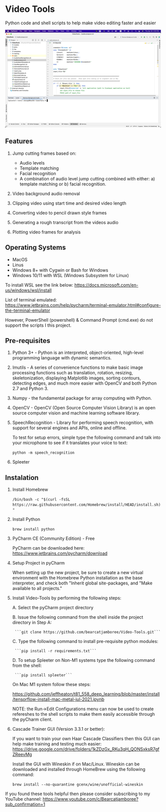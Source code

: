 # Video Tools
Python code and shell scripts to help make video editing faster and easier

<img src="media/screenshot.png" width="900">

## Features

1. Jump cutting frames based on:
    - Audio levels
    - Template matching
    - Facial recognition
    - A combination of audio level jump cutting combined with either: a) template matching or b) facial recognition.

2. Video background audio removal

3. Clipping video using start time and desired video length

4. Converting video to pencil drawn style frames

5. Generating a rough transcript from the videos audio

6. Plotting video frames for analysis
 
## Operating Systems

- MacOS
- Linus
- Windows 8+ with Cygwin or Bash for Windows
- Windows 10/11 with WSL (Windows Subsystem for Linux) 

To install WSL see the link below:
https://docs.microsoft.com/en-us/windows/wsl/install

List of terminal emulated:
https://www.jetbrains.com/help/pycharm/terminal-emulator.html#configure-the-terminal-emulator

However, PowerShell (powershell) & Command Prompt (cmd.exe) do not support the scripts I this project.

## Pre-requisites

1. Python 3+ - Python is an interpreted, object-oriented, high-level programming language with dynamic semantics.

2. Imutils - A series of convenience functions to make basic image processing functions such as translation, rotation, resizing, skeletonization, displaying Matplotlib images, sorting contours, detecting edges, and much more easier with OpenCV and both Python 2.7 and Python 3.

3. Numpy - the fundamental package for array computing with Python.

4. OpenCV - OpenCV (Open Source Computer Vision Library) is an open source computer vision and machine learning software library.

5. SpeechRecognition - Library for performing speech recognition, with support for several engines and APIs, online and offline.

    To test for setup errors, simple type the following command and talk into your microphone to see if it translates your voice to text:

    ```python -m speech_recognition```

6. Spleeter

## Instalation

1. Install Homebrew

    ```/bin/bash -c "$(curl -fsSL https://raw.githubusercontent.com/Homebrew/install/HEAD/install.sh)"```

2. Install Python

    ```brew install python```

3. PyCharm CE (Community Edition) - Free

    PyCharm can be downloaded here: https://www.jetbrains.com/pycharm/download

4. Setup Project in pyCharm

    When setting up the new project, be sure to create a new virtual environment with the Homebrew Python installation as the base interpreter, and check both "Inherit global site-packages, and "Make available to all projects."

5. Install Video-Tools by performing the following steps:

    A. Select the pyCharm project directory

    B. Issue the following command from the shell inside the project directory in Step A:

        ```git clone https://github.com/bearcatjamboree/Video-Tools.git```

    C. Type the following command to install pre-requisite python modules:

        ```pip install -r requirements.txt```
        
    D. To setup Spleeter on Non-M1 systems type the following command from the shell:
    
        ```pip install spleeter```

    On Mac M1 system follow these steps:

    https://github.com/jeffheaton/t81_558_deep_learning/blob/master/install/tensorflow-install-mac-metal-jul-2021.ipynb
    
    NOTE: the Run->Edit Configurations menu can now be used to create refereshes to the shell scripts to make them easily accessible through the pyCharm client.
    
6. Cascade Trainer GUI (Version 3.3.1 or better):

    If you want to train your own Haar Cascade Classifiers then this GUI can help make training and testing much easier:
    https://drive.google.com/drive/folders/1kZDzGx_RKu3qH_QONSxksR7gfZReevMg

    Install the GUI with Wineskin if on Mac/Linux.  Wineskin can be downloaded and installed through HomeBrew using the following command:

    ```brew install --no-quarantine gcenx/wine/unofficial-wineskin```

If you found these tools helpful then please consider subscribing to my YouTube channel:
https://www.youtube.com/c/Bearcatjamboree?sub_confirmation=1
